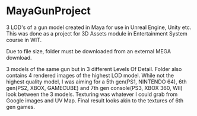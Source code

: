 # MayaGunProject
3 LOD's of a gun model created in Maya for use in Unreal Engine, Unity etc.
This was done as a project for 3D Assets module in Entertainment System course in WIT.

Due to file size, folder must be downloaded from an external MEGA download.

3 models of the same gun but in 3 different Levels Of Detail. Folder also contains 4 rendered images of the highest LOD model.
While not the highest quality model, I was aiming for a 5th gen(PS1, NINTENDO 64), 6th gen(PS2, XBOX, GAMECUBE) and 
7th gen console(PS3, XBOX 360, WII) look between the 3 models.
Texturing was whatever I could grab from Google images and UV Map. Final result looks akin to the textures of 6th gen games.
